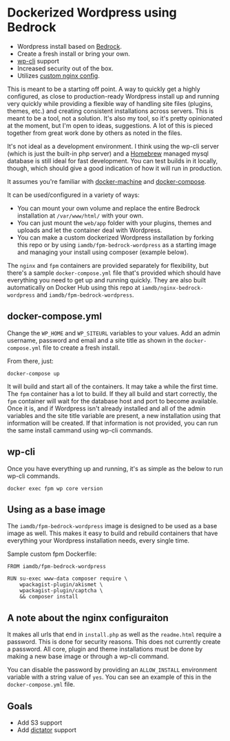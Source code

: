 # Dockerized Wordpress using Bedrock

* Wordpress install based on [Bedrock](https://github.com/roots/bedrock).
* Create a fresh install or bring your own.
* [wp-cli](https://wp-cli.org) support
* Increased security out of the box.
* Utilizes [custom nginx config](https://github.com/perusio/wordpress-nginx).

This is meant to be a starting off point. A way to quickly get a highly configured, as close to production-ready Wordpress install up and running very quickly while providing a flexible way of handling site files (plugins, themes, etc.) and creating consistent installations across servers. This is meant to be a tool, not a solution. It's also my tool, so it's pretty opinionated at the moment, but I'm open to ideas, suggestions. A lot of this is pieced together from great work done by others as noted in the files.

It's not ideal as a development environment. I think using the wp-cli server (which is just the built-in php server) and a [Homebrew](http://brew.sh/) managed mysql database is still ideal for fast development. You can test builds in it locally, though, which should give a good indication of how it will run in production.

It assumes you're familiar with [docker-machine](https://docs.docker.com/machine/overview/) and [docker-compose](https://docs.docker.com/compose/overview/).

It can be used/configured in a variety of ways:

* You can mount your own volume and replace the entire Bedrock installation at `/var/www/html/` with your own.
* You can just mount the `web/app` folder with your plugins, themes and uploads and let the container deal with Wordpress.
* You can make a custom dockerized Wordpress installation by forking this repo or by using `iamdb/fpm-bedrock-wordpress` as a starting image and managing your install using composer (example below).

The `nginx` and `fpm` containers are provided separately for flexibility, but there's a sample `docker-compose.yml` file that's provided which should have everything you need to get up and running quickly. They are also built automatically on Docker Hub using this repo at `iamdb/nginx-bedrock-wordpress` and `iamdb/fpm-bedrock-wordpress`.

## docker-compose.yml
Change the `WP_HOME` and `WP_SITEURL` variables to your values. Add an admin username, password and email and a site title as shown in the `docker-compose.yml` file to create a fresh install.

From there, just:
```
docker-compose up
```

It will build and start all of the containers. It may take a while the first time. The `fpm` container has a lot to build. If they all build and start correctly, the `fpm` container will wait for the database host and port to become available. Once it is, and if Wordpress isn't already installed and all of the admin variables and the site title variable are present, a new installation using that information will be created. If that information is not provided, you can run the same install cammand using wp-cli commands.

## wp-cli

Once you have everything up and running, it's as simple as the below to run wp-cli commands.
```
docker exec fpm wp core version
```

## Using as a base image

The `iamdb/fpm-bedrock-wordpress` image is designed to be used as a base image as well. This makes it easy to build and rebuild containers that have everything your Wordpress installation needs, every single time.

Sample custom fpm Dockerfile:
```
FROM iamdb/fpm-bedrock-wordpress

RUN su-exec www-data composer require \
	wpackagist-plugin/akismet \
	wpackagist-plugin/captcha \
	&& composer install
```

## A note about the nginx configuraiton

It makes all urls that end in `install.php` as well as the `readme.html` require a password. This is done for security reasons. This does not currently create a password. All core, plugin and theme installations must be done by making a new base image or through a wp-cli command.

You can disable the password by providing an `ALLOW_INSTALL` environment variable with a string value of `yes`. You can see an example of this in the `docker-compose.yml` file.

## Goals

* Add S3 support
* Add [dictator](https://github.com/danielbachhuber/dictator) support